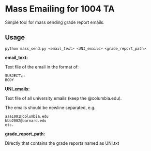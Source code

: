 Mass Emailing for 1004 TA
=========================

Simple tool for mass sending grade report emails.

Usage
-----

    python mass_send.py <email_text> <UNI_emails> <grade_report_path>

**email_text:**

Text file of the email in the format of:

    SUBJECT\n
    BODY

**UNI_emails:**

Text file of all university emails (keep the @columbia.edu).

The emails should be newline separated, e.g.

    aaa1001@columbia.edu
    bbb2002@barnard.edu
    etc.

**grade_report_path:**

Directly that contains the grade reports named as UNI.txt

